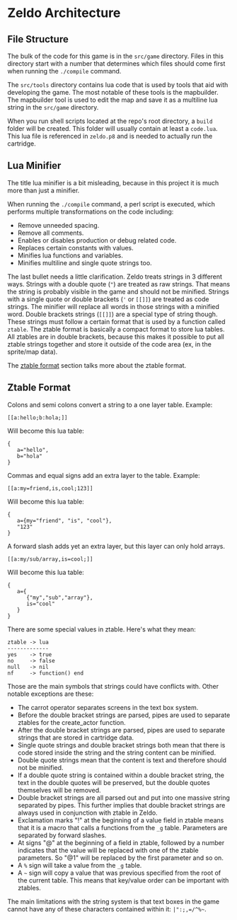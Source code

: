 # Zeldo Architecture

## File Structure
The bulk of the code for this game is in the `src/game` directory. Files in
this directory start with a number that determines which files should come
first when running the `./compile` command.

The `src/tools` directory contains lua code that is used by tools that aid with
developing the game. The most notable of these tools is the mapbuilder. The
mapbuilder tool is used to edit the map and save it as a multiline lua string
in the `src/game` directory.

When you run shell scripts located at the repo's root directory, a `build`
folder will be created. This folder will usually contain at least a `code.lua`.
This lua file is referenced in `zeldo.p8` and is needed to actually run the
cartridge.

## Lua Minifier
The title lua minifier is a bit misleading, because in this project it is much
more than just a minifier.

When running the `./compile` command, a perl script is executed, which performs
multiple transformations on the code including:
- Remove unneeded spacing.
- Remove all comments.
- Enables or disables production or debug related code.
- Replaces certain constants with values.
- Minifies lua functions and variables.
- Minifies multiline and single quote strings too.

The last bullet needs a little clarification. Zeldo treats strings in 3
different ways. Strings with a double quote (`"`) are treated as raw strings.
That means the string is probably visible in the game and should not be
minified. Strings with a single quote or double brackets (`'` or `[[]]`) are
treated as code strings. The minifier will replace all words in those strings
with a minified word. Double brackets strings (`[[]]`) are a special type of
string though. These strings must follow a certain format that is used by a
function called `ztable`. The ztable format is basically a compact format to
store lua tables. All ztables are in double brackets, because this makes it
possible to put all ztable strings together and store it outside of the code
area (ex, in the sprite/map data).

The [ztable format](#ztable-format) section talks more about the ztable format.

## Ztable Format
Colons and semi colons convert a string to a one layer table. Example:
```
[[a:hello;b:hola;]]
```

Will become this lua table:
```
{
   a="hello",
   b="hola"
}
```

Commas and equal signs add an extra layer to the table. Example:
```
[[a:my=friend,is,cool;123]]
```

Will become this lua table:
```
{
   a={my="friend", "is", "cool"},
   "123"
}
```

A forward slash adds yet an extra layer, but this layer can only hold arrays.
```
[[a:my/sub/array,is=cool;]]
```

Will become this lua table:
```
{
   a={
      {"my","sub","array"},
      is="cool"
   }
}
```

There are some special values in ztable. Here's what they mean:
```
ztable -> lua
-------------
yes    -> true
no     -> false
null   -> nil
nf     -> function() end
```

Those are the main symbols that strings could have conflicts with. Other
notable exceptions are these:
- The carrot operator separates screens in the text box system.
- Before the double bracket strings are parsed, pipes are used to separate
  ztables for the create_actor function.
- After the double bracket strings are parsed, pipes are used to separate
  strings that are stored in cartridge data.
- Single quote strings and double bracket strings both mean that there is code
  stored inside the string and the string content can be minified.
- Double quote strings mean that the content is text and therefore should not
  be minified.
- If a double quote string is contained within a double bracket string, the
  text in the double quotes will be preserved, but the double quotes themselves
  will be removed.
- Double bracket strings are all parsed out and put into one massive string
  separated by pipes. This further implies that double bracket strings are
  always used in conjunction with ztable in Zeldo.
- Exclamation marks "!" at the beginning of a value field in ztable means that
  it is a macro that calls a functions from the `_g` table. Parameters are
  separated by forward slashes.
- At signs "@" at the beginning of a field in ztable, followed by a number
  indicates that the value will be replaced with one of the ztable parameters.
  So "@1" will be replaced by the first parameter and so on.
- A `%` sign will take a value from the `_g` table.
- A `~` sign will copy a value that was previous specified from the root of the
  current table. This means that key/value order can be important with ztables.

The main limitations with the string system is that text boxes in the game
cannot have any of these characters contained within it: `|":;,=/^%~`.
